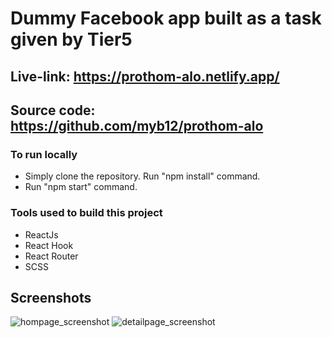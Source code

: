 # Dummy Facebook app built as a task given by Tier5

## Live-link: https://prothom-alo.netlify.app/
## Source code: https://github.com/myb12/prothom-alo

### To run locally
* Simply clone the repository. Run "npm install" command.
* Run "npm start" command.

### Tools used to build this project
* ReactJs
* React Hook
* React Router
* SCSS 


## Screenshots

![hompage_screenshot](https://i.ibb.co/MSfdFn9/hompage.png)
![detailpage_screenshot](https://i.ibb.co/GJLdkDz/detailpage.png)
